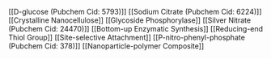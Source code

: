 [[D-glucose (Pubchem Cid: 5793)]]
[[Sodium Citrate (Pubchem Cid: 6224)]]
[[Crystalline Nanocellulose]]
[[Glycoside Phosphorylase]]
[[Silver Nitrate (Pubchem Cid: 24470)]]
[[Bottom-up Enzymatic Synthesis]]
[[Reducing-end Thiol Group]]
[[Site-selective Attachment]]
[[P-nitro-phenyl-phosphate (Pubchem Cid: 378)]]
[[Nanoparticle-polymer Composite]]
